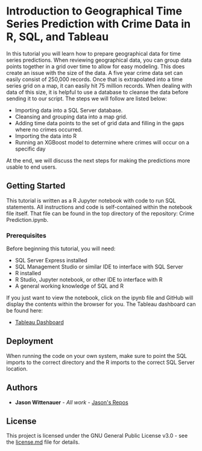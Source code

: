 # Introduction to Geographical Time Series Prediction with Crime Data in R, SQL, and Tableau

In this tutorial you will learn how to prepare geographical data for time series predictions. When reviewing geographical data, you can group data points together in a grid over time to allow for easy modeling. This does create an issue with the size of the data. A five year crime data set can easily consist of 250,000 records. Once that is extrapolated into a time series grid on a map, it can easily hit 75 million records. When dealing with data of this size, it is helpful to use a database to cleanse the data before sending it to our script. The steps we will follow are listed below:
* Importing data into a SQL Server database.
* Cleansing and grouping data into a map grid.
* Adding time data points to the set of grid data and filling in the gaps where no crimes occurred.
* Importing the data into R
* Running an XGBoost model to determine where crimes will occur on a specific day

At the end, we will discuss the next steps for making the predictions more usable to end users.
 
## Getting Started

This tutorial is written as a R Jupyter notebook with code to run SQL statements. All instructions and code is self-contained within the notebook file itself. That file can be found in the top directory of the repository: Crime Prediction.ipynb.

### Prerequisites

Before beginning this tutorial, you will need:
* SQL Server Express installed
* SQL Management Studio or similar IDE to interface with SQL Server
* R installed
* R Studio, Jupyter notebook, or other IDE to interface with R
* A general working knowledge of SQL and R

If you just want to view the notebook, click on the ipynb file and GitHub will display the contents within the browser for you. The Tableau dashboard can be found here:
* [Tableau Dashboard](https://public.tableau.com/profile/jason.wittenauer#!/vizhome/CrimePrediction_15793180506290/CrimeMap)

## Deployment

When running the code on your own system, make sure to point the SQL imports to the correct directory and the R imports to the correct SQL Server location.

## Authors

* **Jason Wittenauer** - *All work* - [Jason's Repos](https://github.com/jasonwi1202)

## License

This project is licensed under the GNU General Public License v3.0 - see the [license.md](license.md) file for details.
